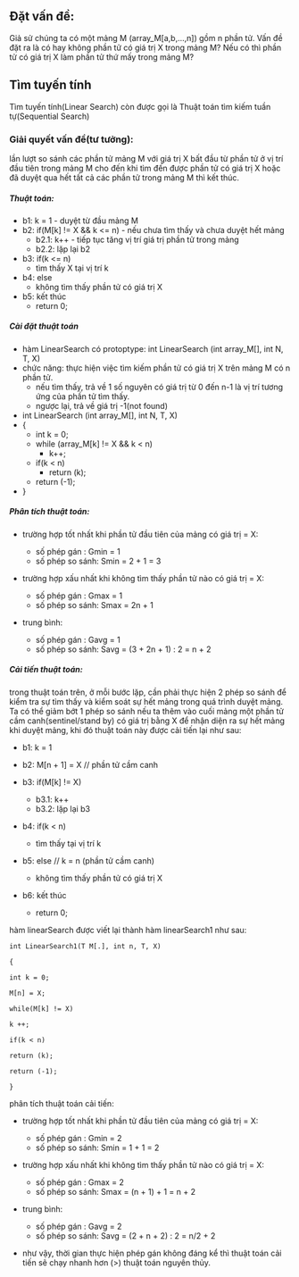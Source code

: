 ## Đặt vấn đề:

Giả sử chúng ta có một mảng M (array_M[a,b,...,n]) gồm n phần tử. Vấn đề đặt ra là có hay không phần tử có giá trị X trong mảng M? Nếu có thì phần tử có giá trị X làm phần tử thứ mấy trong mảng M?

## Tìm tuyến tính

Tìm tuyến tính(Linear Search) còn được gọi là Thuật toán tìm kiếm tuần tự(Sequential Search)

### Giải quyết vấn đề(tư tưởng):

lần lượt so sánh các phần tử mảng M với giá trị X bất đầu từ phần tử ở vị trí đầu tiên trong mảng M cho đến khi tìm đến được phần tử có giá trị X hoặc đã duyệt qua hết tất cả các phần tử trong mảng M thì kết thúc.

##### Thuật toán:

- b1: k = 1							- duyệt từ đầu mảng M
- b2: if(M[k] != X && k <= n)			- nếu chưa tìm thấy và chưa duyệt hết mảng
  - b2.1: k++					 - tiếp tục tăng vị trí giá trị phần tử trong mảng
  - b2.2: lặp lại b2
- b3: if(k <= n)
  - tìm thấy X tại vị trí k
- b4: else
  - không tìm thấy phần tử có giá trị X
- b5: kết thúc
  - return 0;

##### Cài đặt thuật toán

- hàm LinearSearch có protoptype: int LinearSearch (int array_M[], int N, T, X)
- chức năng: thực hiện việc tìm kiếm phần tử có giá trị X trên mảng M có n phần tử.
  - nếu tìm thấy, trả về 1 số nguyên có giá trị từ 0 đến n-1 là vị trí tương ứng của phần tử tìm thấy.
  - ngược lại, trả về giá trị -1(not found)
- int LinearSearch (int array_M[], int N, T, X)
- {
  - int k = 0;
  - while (array_M[k] != X && k < n)
    - k++;
  - if(k < n)
    - return (k);
  - return (-1);
- }

##### Phân tích thuật toán:

* trường hợp tốt nhất khi phần tử đầu tiên của mảng có giá trị = X:

  * số phép gán : Gmin = 1
  * số phép so sánh: Smin = 2 + 1 = 3
* trường hợp xấu nhất khi không tìm thấy phần tử nào có giá trị = X:

  * số phép gán : Gmax = 1
  * số phép so sánh: Smax = 2n + 1
* trung bình:

  * số phép gán : Gavg = 1
  * số phép so sánh: Savg = (3 + 2n + 1) : 2 = n + 2

##### Cải tiến thuật toán:

trong thuật toán trên, ở mỗi bước lặp, cần phải thực hiện 2 phép so sánh để kiểm tra sự tìm thấy và kiểm soát sự hết mảng trong quá trình duyệt mảng. Ta có thể giảm bớt 1 phép so sánh nếu ta thêm vào cuối mảng một phần tử cầm canh(sentinel/stand by) có giá trị bằng X để nhận diện ra sự hết mảng khi duyệt mảng, khi đó thuật toán này được cải tiến lại như sau:

* b1: k = 1
* b2: M[n + 1] = X					// phần tử cầm canh
* b3: if(M[k] != X)

  * b3.1: k++
  * b3.2: lặp lại b3
* b4: if(k < n)

  * tìm thấy tại vị trí k
* b5: else							// k = n (phần tử cầm canh)

  * không tìm thấy phần tử có giá trị X
* b6: kết thúc

  * return 0;

hàm linearSearch được viết lại thành hàm linearSearch1 như sau:

    int LinearSearch1(T M[.], int n, T, X)

    {

    int k = 0;

    M[n] = X;

    while(M[k] != X)

    k ++;

    if(k < n)

    return (k);

    return (-1);

    }

phân tích thuật toán cải tiến:

* trường hợp tốt nhất khi phần tử đầu tiên của mảng có giá trị = X:

  * số phép gán : Gmin = 2
  * số phép so sánh: Smin = 1 + 1 = 2
* trường hợp xấu nhất khi không tìm thấy phần tử nào có giá trị = X:

  * số phép gán : Gmax = 2
  * số phép so sánh: Smax = (n + 1) + 1 = n + 2
* trung bình:

  * số phép gán : Gavg = 2
  * số phép so sánh: Savg = (2 + n + 2) : 2 = n/2 + 2
* như vậy, thời gian thực hiện phép gán không đáng kể thì thuật toán cải tiến sẽ chạy nhanh hơn (>) thuật toán nguyên thủy.
